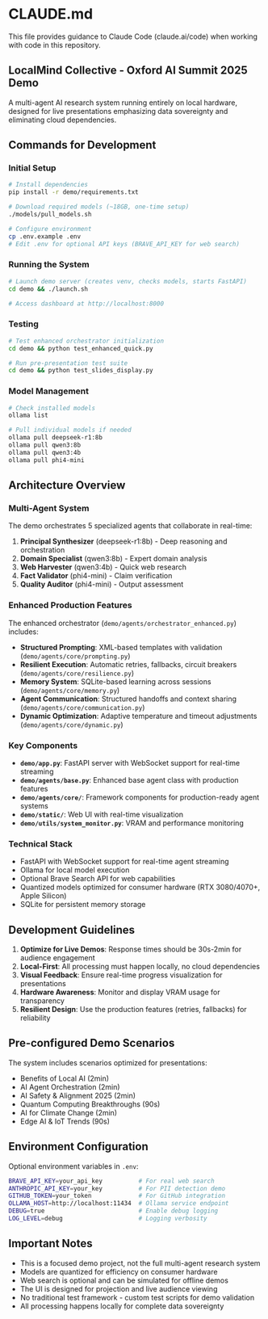 # CLAUDE.md

This file provides guidance to Claude Code (claude.ai/code) when working with code in this repository.

## LocalMind Collective - Oxford AI Summit 2025 Demo

A multi-agent AI research system running entirely on local hardware, designed for live presentations emphasizing data sovereignty and eliminating cloud dependencies.

## Commands for Development

### Initial Setup
```bash
# Install dependencies
pip install -r demo/requirements.txt

# Download required models (~18GB, one-time setup)
./models/pull_models.sh

# Configure environment
cp .env.example .env
# Edit .env for optional API keys (BRAVE_API_KEY for web search)
```

### Running the System
```bash
# Launch demo server (creates venv, checks models, starts FastAPI)
cd demo && ./launch.sh

# Access dashboard at http://localhost:8000
```

### Testing
```bash
# Test enhanced orchestrator initialization
cd demo && python test_enhanced_quick.py

# Run pre-presentation test suite
cd demo && python test_slides_display.py
```

### Model Management
```bash
# Check installed models
ollama list

# Pull individual models if needed
ollama pull deepseek-r1:8b
ollama pull qwen3:8b
ollama pull qwen3:4b
ollama pull phi4-mini
```

## Architecture Overview

### Multi-Agent System
The demo orchestrates 5 specialized agents that collaborate in real-time:

1. **Principal Synthesizer** (deepseek-r1:8b) - Deep reasoning and orchestration
2. **Domain Specialist** (qwen3:8b) - Expert domain analysis  
3. **Web Harvester** (qwen3:4b) - Quick web research
4. **Fact Validator** (phi4-mini) - Claim verification
5. **Quality Auditor** (phi4-mini) - Output assessment

### Enhanced Production Features

The enhanced orchestrator (`demo/agents/orchestrator_enhanced.py`) includes:
- **Structured Prompting**: XML-based templates with validation (`demo/agents/core/prompting.py`)
- **Resilient Execution**: Automatic retries, fallbacks, circuit breakers (`demo/agents/core/resilience.py`)
- **Memory System**: SQLite-based learning across sessions (`demo/agents/core/memory.py`)
- **Agent Communication**: Structured handoffs and context sharing (`demo/agents/core/communication.py`)
- **Dynamic Optimization**: Adaptive temperature and timeout adjustments (`demo/agents/core/dynamic.py`)

### Key Components

- **`demo/app.py`**: FastAPI server with WebSocket support for real-time streaming
- **`demo/agents/base.py`**: Enhanced base agent class with production features
- **`demo/agents/core/`**: Framework components for production-ready agent systems
- **`demo/static/`**: Web UI with real-time visualization
- **`demo/utils/system_monitor.py`**: VRAM and performance monitoring

### Technical Stack
- FastAPI with WebSocket support for real-time agent streaming
- Ollama for local model execution
- Optional Brave Search API for web capabilities
- Quantized models optimized for consumer hardware (RTX 3080/4070+, Apple Silicon)
- SQLite for persistent memory storage

## Development Guidelines

1. **Optimize for Live Demos**: Response times should be 30s-2min for audience engagement
2. **Local-First**: All processing must happen locally, no cloud dependencies
3. **Visual Feedback**: Ensure real-time progress visualization for presentations
4. **Hardware Awareness**: Monitor and display VRAM usage for transparency
5. **Resilient Design**: Use the production features (retries, fallbacks) for reliability

## Pre-configured Demo Scenarios

The system includes scenarios optimized for presentations:
- Benefits of Local AI (2min)
- AI Agent Orchestration (2min)
- AI Safety & Alignment 2025 (2min)
- Quantum Computing Breakthroughs (90s)
- AI for Climate Change (2min)
- Edge AI & IoT Trends (90s)

## Environment Configuration

Optional environment variables in `.env`:
```bash
BRAVE_API_KEY=your_api_key          # For real web search
ANTHROPIC_API_KEY=your_key          # For PII detection demo
GITHUB_TOKEN=your_token             # For GitHub integration
OLLAMA_HOST=http://localhost:11434  # Ollama service endpoint
DEBUG=true                          # Enable debug logging
LOG_LEVEL=debug                     # Logging verbosity
```

## Important Notes

- This is a focused demo project, not the full multi-agent research system
- Models are quantized for efficiency on consumer hardware  
- Web search is optional and can be simulated for offline demos
- The UI is designed for projection and live audience viewing
- No traditional test framework - custom test scripts for demo validation
- All processing happens locally for complete data sovereignty